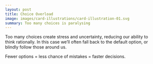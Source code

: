 ```yaml
---
layout: post
title: Choice Overload
image: images/card-illustrations/card-illustration-01.svg
summary: Too many choices is paralysing
---
```


Too many choices create stress and uncertainty, reducing our ability to think rationally. In this case we’ll often fall back to the default option, or blindly follow those around us.

Fewer options = less chance of mistakes = faster decisions.